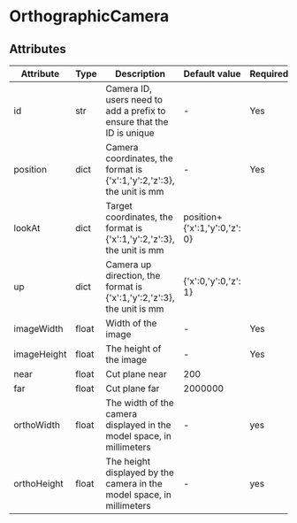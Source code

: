 # OrthographicCamera
## Attributes
<!-- ### General attributes -->
|Attribute|Type|Description|Default value|Required|
|---|---|---|---|---|
|id|str|Camera ID, users need to add a prefix to ensure that the ID is unique|-|Yes|
|position|dict|Camera coordinates, the format is {'x':1,'y':2,'z':3}, the unit is mm|-|Yes|
|lookAt|dict|Target coordinates, the format is {'x':1,'y':2,'z':3}, the unit is mm|position+{'x':1,'y':0,'z': 0}|
|up|dict|Camera up direction, the format is {'x':1,'y':2,'z':3}, the unit is mm|{'x':0,'y':0,'z': 1}|
|imageWidth|float|Width of the image|-|Yes|
|imageHeight|float|The height of the image|-|Yes|
|near|float|Cut plane near| 200|
|far|float|Cut plane far|2000000|
|orthoWidth|float|The width of the camera displayed in the model space, in millimeters|-|yes|
|orthoHeight|float|The height displayed by the camera in the model space, in millimeters|-|yes|

<!-- |cameraType|str|Camera type, support PERSPECTIVE (perspective camera), ORTHO (orthogonal camera), PANORAMA (panoramic camera)|"PERSPECTIVE"| -->
<!-- |iso|float|Indicates the sensitivity of the camera|| -->
<!-- |fnumber||f value, indicating the aperture size|| -->
<!-- |shutterSpeed||The shutter speed of the camera, the unit is s^-1|| -->